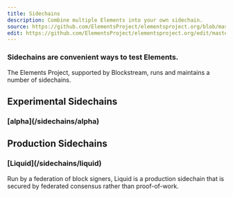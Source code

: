 ```yaml
---
title: Sidechains
description: Combine multiple Elements into your own sidechain.
source: https://github.com/ElementsProject/elementsproject.org/blob/master/source/sidechains/index.md
edit: https://github.com/ElementsProject/elementsproject.org/edit/master/source/sidechains/index.md
---
```



### Sidechains are convenient ways to test Elements.

The Elements Project, supported by Blockstream, runs and maintains a number of
sidechains.

## Experimental Sidechains
<h3>[alpha](/sidechains/alpha)</h3>
<!-- ### [beta](/sidechains/beta) -->

## Production Sidechains
<h3>[Liquid](/sidechains/liquid)</h3>
Run by a federation of block signers, Liquid is a production sidechain that is secured by
federated consensus rather than proof-of-work.
